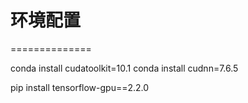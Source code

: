 # 环境配置
==============

conda install cudatoolkit=10.1
conda install cudnn=7.6.5

pip install tensorflow-gpu==2.2.0